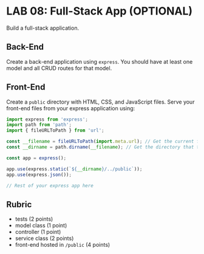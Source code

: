 # LAB 08: Full-Stack App (OPTIONAL)

Build a full-stack application.

## Back-End

Create a back-end application using `express`. You should have at least one
model and all CRUD routes for that model.

## Front-End

Create a `public` directory with HTML, CSS, and JavaScript files. Serve your
front-end files from your express application using:

```js
import express from 'express';
import path from 'path';
import { fileURLToPath } from 'url';

const __filename = fileURLToPath(import.meta.url); // Get the current file's path
const __dirname = path.dirname(__filename); // Get the directory that this file is in

const app = express();

app.use(express.static(`${__dirname}/../public`));
app.use(express.json());

// Rest of your express app here
```

## Rubric

- tests (2 points)
- model class (1 point)
- controller (1 point)
- service class (2 points)
- front-end hosted in `/public` (4 points)
